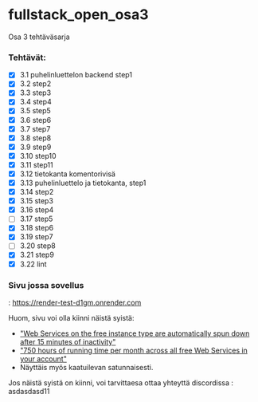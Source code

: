 # fullstack_open_osa3
Osa 3 tehtäväsarja

### Tehtävät:

- [x] 3.1 puhelinluettelon backend step1
- [x] 3.2 step2
- [x] 3.3 step3
- [x] 3.4 step4
- [x] 3.5 step5
- [x] 3.6 step6
- [x] 3.7 step7
- [x] 3.8 step8
- [x] 3.9 step9
- [x] 3.10 step10
- [x] 3.11 step11
- [x] 3.12 tietokanta komentorivisä
- [x] 3.13 puhelinluettelo ja tietokanta, step1
- [x] 3.14 step2
- [x] 3.15 step3
- [x] 3.16 step4
- [ ] 3.17 step5
- [x] 3.18 step6
- [x] 3.19 step7
- [ ] 3.20 step8
- [x] 3.21 step9
- [x] 3.22 lint

### Sivu jossa sovellus

: https://render-test-d1gm.onrender.com

Huom, sivu voi olla kiinni näistä syistä:
- ["Web Services on the free instance type are automatically spun down after 15 minutes of inactivity"](https://render.com/docs/free)
- ["750 hours of running time per month across all free Web Services in your account"](https://render.com/docs/free)
- Näyttäis myös kaatuilevan satunnaisesti.

Jos näistä syistä on kiinni, voi tarvittaesa ottaa yhteyttä discordissa
: asdasdasd11

